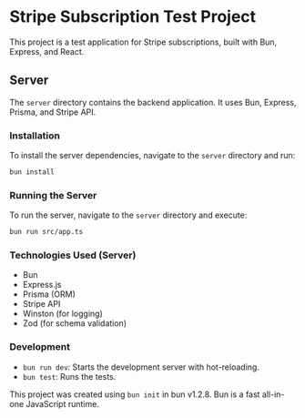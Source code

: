 # Stripe Subscription Test Project

This project is a test application for Stripe subscriptions, built with Bun, Express, and React.

## Server

The `server` directory contains the backend application. It uses Bun, Express, Prisma, and Stripe API.

### Installation

To install the server dependencies, navigate to the `server` directory and run:

```bash
bun install
```

### Running the Server

To run the server, navigate to the `server` directory and execute:

```bash
bun run src/app.ts
```

### Technologies Used (Server)

- Bun
- Express.js
- Prisma (ORM)
- Stripe API
- Winston (for logging)
- Zod (for schema validation)

### Development

- `bun run dev`: Starts the development server with hot-reloading.
- `bun test`: Runs the tests.

This project was created using `bun init` in bun v1.2.8. Bun is a fast all-in-one JavaScript runtime.
